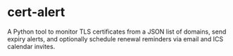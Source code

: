 # cert-alert
A Python tool to monitor TLS certificates from a JSON list of domains, send expiry alerts, and optionally schedule renewal reminders via email and ICS calendar invites.
